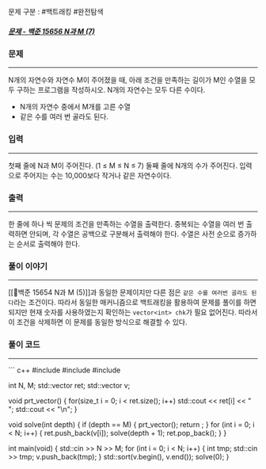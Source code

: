 문제 구분 : #백트래킹 #완전탐색 
##### [문제 - 백준 15656 N과 M (7)](https://www.acmicpc.net/problem/15656)

### 문제
<hr>

N개의 자연수와 자연수 M이 주어졌을 때, 아래 조건을 만족하는 길이가 M인 수열을 모두 구하는 프로그램을 작성하시오. N개의 자연수는 모두 다른 수이다.
- N개의 자연수 중에서 M개를 고른 수열
- 같은 수를 여러 번 골라도 된다.

### 입력
<hr>

첫째 줄에 N과 M이 주어진다. (1 ≤ M ≤ N ≤ 7)
둘째 줄에 N개의 수가 주어진다. 입력으로 주어지는 수는 10,000보다 작거나 같은 자연수이다.
### 출력
<hr>

한 줄에 하나 씩 문제의 조건을 만족하는 수열을 출력한다. 중복되는 수열을 여러 번 출력하면 안되며, 각 수열은 공백으로 구분해서 출력해야 한다. 수열은 사전 순으로 증가하는 순서로 출력해야 한다.
### 풀이 이야기
<hr>

[[🔼백준 15654 N과 M (5)]]과 동일한 문제이지만 다른 점은 `같은 수를 여러번 골라도 된다`라는 조건이다. 따라서 동일한 매커니즘으로 백트래킹을 활용하여 문제를 풀이를 하면 되지만 현재 숫자를 사용하였는지 확인하는 `vector<int> chk`가 필요 없어진다. 따라서 이 조건을 삭제하면 이 문제를 동일한 방식으로 해결할 수 있다.

### 풀이 코드
<hr>
``` c++
#include <iostream>
#include <vector>
#include <algorithm>

int N, M;
std::vector<int> ret;
std::vector<int> v;

void prt_vector() {
	for(size_t i = 0; i < ret.size(); i++)
		std::cout << ret[i] << " ";
	std::cout << "\n";
}

void solve(int depth) {
	if (depth == M) {
		prt_vector();
		return ;
	}
	for (int i = 0; i < N; i++) {
		ret.push_back(v[i]);
		solve(depth + 1);
		ret.pop_back();
	}
}

int main(void) {
	std::cin >> N >> M;
	for (int i = 0; i < N; i++) {
		int tmp;
		std::cin >> tmp;
		v.push_back(tmp);
	}
	std::sort(v.begin(), v.end());
	solve(0);
}
```


